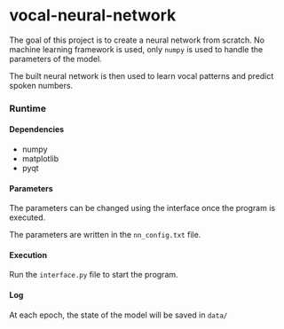 # vocal-neural-network

The goal of this project is to create a neural network from scratch. No machine learning framework is used, only `numpy` is used to handle the parameters of the model.

The built neural network is then used to learn vocal patterns and predict spoken numbers.

### Runtime
#### Dependencies

- numpy
- matplotlib
- pyqt

#### Parameters

The parameters can be changed using the interface once the program is executed.

The parameters are written in the `nn_config.txt` file.

#### Execution

Run the `interface.py` file to start the program.

#### Log

At each epoch, the state of the model will be saved in `data/`



